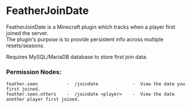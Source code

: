 # FeatherJoinDate

FeatherJoinDate is a Minecraft plugin which tracks when a player first joined the server.  
The plugin's purpose is to provide persistent info across multiple resets/seasons. 

Requires MySQL/MariaDB database to store first join data.


### Permission Nodes:

    feather.seen           -  /joindate             -  View the date you first joined.
    feather.seen.others    -  /joindate <player>    -  View the date another player first joined.
    
